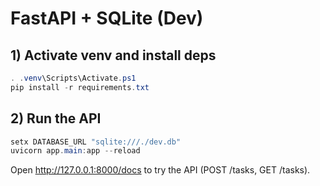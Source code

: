 # FastAPI + SQLite (Dev)

## 1) Activate venv and install deps
```powershell
. .venv\Scripts\Activate.ps1
pip install -r requirements.txt
```

## 2) Run the API
```powershell
setx DATABASE_URL "sqlite:///./dev.db"
uvicorn app.main:app --reload
```

Open http://127.0.0.1:8000/docs to try the API (POST /tasks, GET /tasks).
